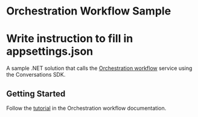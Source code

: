 # Orchestration Workflow Sample

# Write instruction to fill in appsettings.json

A sample .NET solution that calls the [Orchestration workflow](https://docs.microsoft.com/en-us/azure/cognitive-services/language-service/orchestration-workflow/overview) service using the Conversations SDK. 

## Getting Started

Follow the [tutorial](https://docs.microsoft.com/en-us/azure/cognitive-services/language-service/orchestration-workflow/tutorials/connect-services) in the Orchestration workflow documentation.
